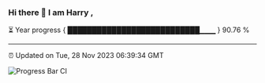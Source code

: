 ### Hi there 👋 I am Harry , 

⏳ Year progress { ███████████████████████████▁▁▁ } 90.76 %

---

⏰ Updated on Tue, 28 Nov 2023 06:39:34 GMT

![Progress Bar CI](https://github.com/duykhang68/duykhang68/workflows/Progress%20Bar%20CI/badge.svg)
